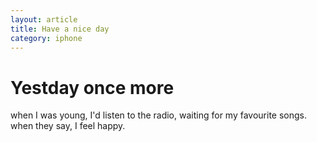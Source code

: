 ```yaml
---
layout: article
title: Have a nice day
category: iphone
---
```

# Yestday once more
when I was young, I'd listen to the radio, waiting for my favourite songs.
when they say, I feel happy.



